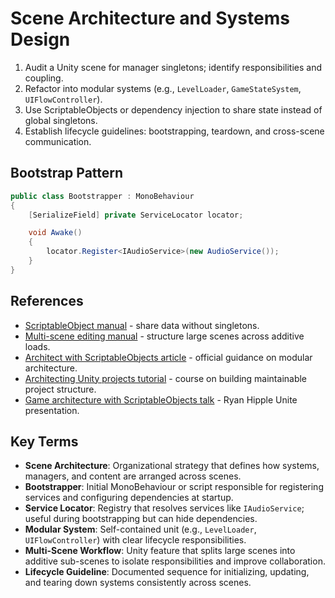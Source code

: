 # Scene Architecture and Systems Design
1. Audit a Unity scene for manager singletons; identify responsibilities and coupling.
2. Refactor into modular systems (e.g., `LevelLoader`, `GameStateSystem`, `UIFlowController`).
3. Use ScriptableObjects or dependency injection to share state instead of global singletons.
4. Establish lifecycle guidelines: bootstrapping, teardown, and cross-scene communication.

## Bootstrap Pattern
```csharp
public class Bootstrapper : MonoBehaviour
{
    [SerializeField] private ServiceLocator locator;

    void Awake()
    {
        locator.Register<IAudioService>(new AudioService());
    }
}
```






## References
- [ScriptableObject manual](https://docs.unity3d.com/Manual/class-ScriptableObject.html) - share data without singletons.
- [Multi-scene editing manual](https://docs.unity3d.com/Manual/MultiSceneEditing.html) - structure large scenes across additive loads.
- [Architect with ScriptableObjects article](https://unity.com/how-to/architect-with-scriptable-objects) - official guidance on modular architecture.
- [Architecting Unity projects tutorial](https://learn.unity.com/tutorial/architecting-unity-projects) - course on building maintainable project structure.
- [Game architecture with ScriptableObjects talk](https://www.youtube.com/watch?v=raQ3iHhE_Kk) - Ryan Hipple Unite presentation.
## Key Terms
- **Scene Architecture**: Organizational strategy that defines how systems, managers, and content are arranged across scenes.
- **Bootstrapper**: Initial MonoBehaviour or script responsible for registering services and configuring dependencies at startup.
- **Service Locator**: Registry that resolves services like `IAudioService`; useful during bootstrapping but can hide dependencies.
- **Modular System**: Self-contained unit (e.g., `LevelLoader`, `UIFlowController`) with clear lifecycle responsibilities.
- **Multi-Scene Workflow**: Unity feature that splits large scenes into additive sub-scenes to isolate responsibilities and improve collaboration.
- **Lifecycle Guideline**: Documented sequence for initializing, updating, and tearing down systems consistently across scenes.
